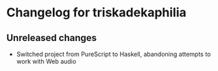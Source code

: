 # Changelog for triskadekaphilia

## Unreleased changes

- Switched project from PureScript to Haskell, abandoning attempts to work with Web audio
